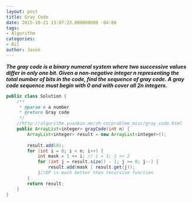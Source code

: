 ```yaml
---
layout: post
title: Gray Code
date: 2015-10-21 13:07:23.000000000 -04:00
tags:
- Algorithm
categories:
- Bit
author: Jason
---
```

<p><strong><em>The gray code is a binary numeral system where two successive values differ in only one bit. Given a non-negative integer n representing the total number of bits in the code, find the sequence of gray code. A gray code sequence must begin with 0 and with cover all 2n integers.</em></strong></p>


``` java
public class Solution {
    /**
     * @param n a number
     * @return Gray code
     */
    //http://algorithm.yuanbin.me/zh-cn/problem_misc/gray_code.html
    public ArrayList<integer> grayCode(int n) {
        ArrayList<integer> result = new ArrayList<integer>();
        
        result.add(0);
        for (int i = 0; i < n; i++) {
            int mask = 1 << i; // i = 3; 1 << 2
            for (int j = result.size() - 1; j >= 0; j--) {
                result.add(mask | result.get(j));
            }//DP is much better than recursive function         
        }
        return result;
    }
}
```
